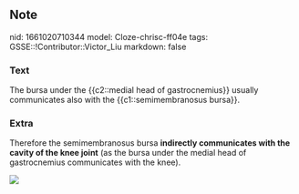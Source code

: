 ## Note
nid: 1661020710344
model: Cloze-chrisc-ff04e
tags: GSSE::!Contributor::Victor_Liu
markdown: false

### Text
The bursa under the {{c2::medial head of gastrocnemius}} usually communicates also with the {{c1::semimembranosus bursa}}.

### Extra
Therefore the semimembranosus bursa <b>indirectly communicates with
the cavity of the knee joint</b> (as the bursa under the medial
head of gastrocnemius communicates with the knee).
<div><img src=
"paste-30b531cb28e6e618b0c72130a02000974d788a39.jpg"></div>
